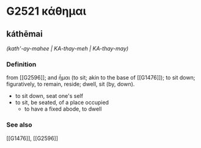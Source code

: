 # G2521 κάθημαι

## káthēmai

_(kath'-ay-mahee | KA-thay-meh | KA-thay-may)_

### Definition

from [[G2596]]; and ἧμαι (to sit; akin to the base of [[G1476]]); to sit down; figuratively, to remain, reside; dwell, sit (by, down).

- to sit down, seat one's self
- to sit, be seated, of a place occupied
  - to have a fixed abode, to dwell

### See also

[[G1476]], [[G2596]]

